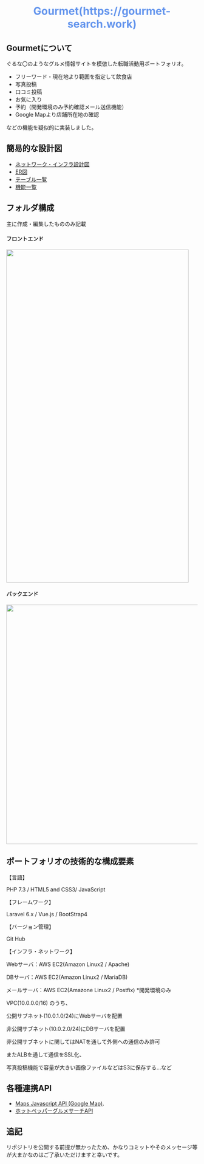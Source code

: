 <h1 align="center" style="color: cornflowerblue">
 Gourmet(https://gourmet-search.work)
</h1>

## Gourmetについて

ぐるな〇のようなグルメ情報サイトを模倣した転職活動用ポートフォリオ。

* フリーワード・現在地より範囲を指定して飲食店
* 写真投稿
* 口コミ投稿
* お気に入り
* 予約（開発環境のみ予約確認メール送信機能）
* Google Mapより店舗所在地の確認

などの機能を疑似的に実装しました。

## 簡易的な設計図

* [ネットワーク・インフラ設計図](https://gourmet-doc.s3-ap-northeast-1.amazonaws.com/gourmet-network.png)
* [ER図](https://gourmet-doc.s3-ap-northeast-1.amazonaws.com/gourmet-ER.png)
* [テーブル一覧](https://gourmet-doc.s3-ap-northeast-1.amazonaws.com/gourmet-tables.html)
* [機能一覧](https://gourmet-doc.s3-ap-northeast-1.amazonaws.com/gourmet-features.html)

## フォルダ構成
主に作成・編集したもののみ記載


#### フロントエンド
<p align="left"><a href="https://gourmet-doc.s3-ap-northeast-1.amazonaws.com/gourmet-tree-frontend.png" target="_blank"><img src="https://gourmet-doc.s3-ap-northeast-1.amazonaws.com/gourmet-tree-frontend.png" width="480" height="878"></a></p>


#### バックエンド
<p align="left"><a href="https://gourmet-doc.s3-ap-northeast-1.amazonaws.com/gourmet-tree-backend.png" target="_blank"><img src="https://gourmet-doc.s3-ap-northeast-1.amazonaws.com/gourmet-tree-backend.png" width="631"　height="952"></a></p>


## ポートフォリオの技術的な構成要素
【言語】

PHP 7.3 / HTML5 and CSS3/ JavaScript

【フレームワーク】

Laravel 6.x / Vue.js / BootStrap4

【バージョン管理】

Git Hub

【インフラ・ネットワーク】

Webサーバ：AWS EC2(Amazon Linux2 / Apache)

DBサーバ：AWS EC2(Amazon Linux2 / MariaDB)

メールサーバ：AWS EC2(Amazone Linux2 / Postfix) *開発環境のみ

VPC(10.0.0.0/16) のうち、

公開サブネット(10.0.1.0/24)にWebサーバを配置

非公開サブネット(10.0.2.0/24)にDBサーバを配置

非公開サブネットに関してはNATを通して外側への通信のみ許可


またALBを通して通信をSSL化、

写真投稿機能で容量が大きい画像ファイルなどはS3に保存する...など

## 各種連携API
- [ Maps Javascript API (Google Map)](https://cloud.google.com/maps-platform/?hl=ja&utm_source=google&utm_medium=cpc&utm_campaign=FY18-Q2-global-demandgen-paidsearchonnetworkhouseads-cs-maps_contactsal_saf&utm_content=text-ad-none-none-DEV_c-CRE_320617583946-ADGP_Hybrid%20%7C%20AW%20SEM%20%7C%20BKWS%20~%20Google%20Maps%20API%20EXA-KWID_43700039913979214-aud-596763661393%3Akwd-335425467-userloc_1009332&utm_term=KW_google%20maps%20api-ST_google%20maps%20api&gclid=Cj0KCQiApsiBBhCKARIsAN8o_4iJEghPcMLW0qe5zH1HRW7cfpa55dZ2z9lH8QgGyxJuLNqDzK38mAkaAgzhEALw_wcB).
- [ホットペッパーグルメサーチAPI](https://webservice.recruit.co.jp/doc/hotpepper/reference.html)


## 追記

リポジトリを公開する前提が無かったため、かなりコミットやそのメッセージ等が大まかなのはご了承いただけますと幸いです。
